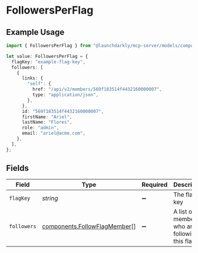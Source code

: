 # FollowersPerFlag

## Example Usage

```typescript
import { FollowersPerFlag } from "@launchdarkly/mcp-server/models/components";

let value: FollowersPerFlag = {
  flagKey: "example-flag-key",
  followers: [
    {
      links: {
        "self": {
          href: "/api/v2/members/569f183514f4432160000007",
          type: "application/json",
        },
      },
      id: "569f183514f4432160000007",
      firstName: "Ariel",
      lastName: "Flores",
      role: "admin",
      email: "ariel@acme.com",
    },
  ],
};
```

## Fields

| Field                                                                        | Type                                                                         | Required                                                                     | Description                                                                  | Example                                                                      |
| ---------------------------------------------------------------------------- | ---------------------------------------------------------------------------- | ---------------------------------------------------------------------------- | ---------------------------------------------------------------------------- | ---------------------------------------------------------------------------- |
| `flagKey`                                                                    | *string*                                                                     | :heavy_minus_sign:                                                           | The flag key                                                                 | example-flag-key                                                             |
| `followers`                                                                  | [components.FollowFlagMember](../../models/components/followflagmember.md)[] | :heavy_minus_sign:                                                           | A list of members who are following this flag                                |                                                                              |
